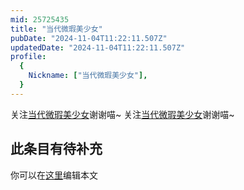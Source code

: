 ```yaml
---
mid: 25725435
title: "当代微瑕美少女"
pubDate: "2024-11-04T11:22:11.507Z"
updatedDate: "2024-11-04T11:22:11.507Z"
profile:
  {
    Nickname: ["当代微瑕美少女"],
  }
---
```


关注[当代微瑕美少女](https://space.bilibili.com/25725435)谢谢喵~ 关注[当代微瑕美少女](https://space.bilibili.com/25725435)谢谢喵~

## 此条目有待补充
你可以在[这里](https://github.com/Yuhanawa/VTuber.ICU/edit/master/src/content/v/当代微瑕美少女/index.md)编辑本文
